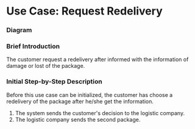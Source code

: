 # Use Case: Request Redelivery

### Diagram


### Brief Introduction
The customer request a redelivery after informed with the information of damage or lost of the package.


### Initial Step-by-Step Description
Before this use case can be initialized, the customer has choose a redelivery of the package after he/she get the information.

1. The system sends the customer's decision to the logistic company.
2. The logistic company sends the second package.
